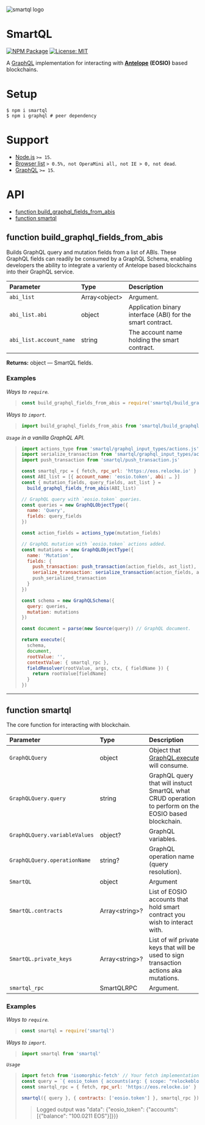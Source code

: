 ![smartql logo](https://raw.githubusercontent.com/pur3miish/smartql/main/static/smartql.svg)

# SmartQL

[![NPM Package](https://img.shields.io/npm/v/smartql.svg)](https://www.npmjs.org/package/smartql) [![License: MIT](https://img.shields.io/badge/License-MIT-yellow.svg)](https://github.com/pur3miish/smartql/blob/main/LICENSE)

A [GraphQL](https://graphql.org/) implementation for interacting with **[Antelope](https://antelope.io/)** **(EOSIO)** based blockchains.

# Setup

```shell
$ npm i smartql
$ npm i graphql # peer dependency
```

# Support

- [Node.js](https://nodejs.org/en/) `>= 15`.
- [Browser list](https://github.com/browserslist/browserslist) `> 0.5%, not OperaMini all, not IE > 0, not dead`.
- [GraphQL](https://github.com/graphql/graphql-js) `>= 15`.

# API

- [function build_graphql_fields_from_abis](#function-build_graphql_fields_from_abis)
- [function smartql](#function-smartql)

## function build_graphql_fields_from_abis

Builds GraphQL query and mutation fields from a list of ABIs. These GraphQL fields can readily be consumed by a GraphQL Schema, enabling developers the ability to integrate a varienty of Antelope based blockchains into their GraphQL service.

| Parameter | Type | Description |
| :-- | :-- | :-- |
| `abi_list` | Array\<object> | Argument. |
| `abi_list.abi` | object | Application binary interface (ABI) for the smart contract. |
| `abi_list.account_name` | string | The account name holding the smart contract. |

**Returns:** object — SmartQL fields.

### Examples

_Ways to `require`._

> ```js
> const build_graphql_fields_from_abis = require('smartql/build_graphql_fields_from_abis')
> ```

_Ways to `import`._

> ```js
> import build_graphql_fields_from_abis from 'smartql/build_graphql_fields_from_abis'
> ```

_`Usage` in a vanilla GraphQL API._

> ```js
> import actions_type from 'smartql/graphql_input_types/actions.js'
> import serialize_transaction from 'smartql/graphql_input_types/actions.js'
> import push_transaction from 'smartql/push_transaction.js'
>
> const smartql_rpc = { fetch, rpc_url: 'https://eos.relocke.io' }
> const ABI_list = [{ account_name: 'eosio.token', abi: … }]
> const { mutation_fields, query_fields, ast_list } =
>   build_graphql_fields_from_abis(ABI_list)
>
> // GraphQL query with `eosio.token` queries.
> const queries = new GraphQLObjectType({
>   name: 'Query',
>   fields: query_fields
> })
>
> const action_fields = actions_type(mutation_fields)
>
> // GraphQL mutation with `eosio.token` actions added.
> const mutations = new GraphQLObjectType({
>   name: 'Mutation',
>   fields: {
>     push_transaction: push_transaction(action_fields, ast_list),
>     serialize_transaction: serialize_transaction(action_fields, ast_list),
>     push_serialized_transaction
>   }
> })
>
> const schema = new GraphQLSchema({
>   query: queries,
>   mutation: mutations
> })
>
> const document = parse(new Source(query)) // GraphQL document.
>
> return execute({
>   schema,
>   document,
>   rootValue: '',
>   contextValue: { smartql_rpc },
>   fieldResolver(rootValue, args, ctx, { fieldName }) {
>     return rootValue[fieldName]
>   }
> })
> ```

---

## function smartql

The core function for interacting with blockchain.

| Parameter | Type | Description |
| :-- | :-- | :-- |
| `GraphQLQuery` | object | Object that [GraphQL.execute](https://graphql.org/graphql-js/execution/#:~:text=execute,-export%20function%20execute&text=Implements%20the%20%22Evaluating%20requests%22%20section,immediately%20explaining%20the%20invalid%20input.) will consume. |
| `GraphQLQuery.query` | string | GraphQL query that will instuct SmartQL what CRUD operation to perform on the EOSIO based blockchain. |
| `GraphQLQuery.variableValues` | object? | GraphQL variables. |
| `GraphQLQuery.operationName` | string? | GraphQL operation name (query resolution). |
| `SmartQL` | object | Argument |
| `SmartQL.contracts` | Array\<string>? | List of EOSIO accounts that hold smart contract you wish to interact with. |
| `SmartQL.private_keys` | Array\<string>? | List of wif private keys that will be used to sign transaction actions aka mutations. |
| `smartql_rpc` | SmartQLRPC | Argument. |

### Examples

_Ways to `require`._

> ```js
> const smartql = require('smartql')
> ```

_Ways to `import`._

> ```js
> import smartql from 'smartql'
> ```

_`Usage`_

> ```js
> import fetch from 'isomorphic-fetch' // Your fetch implementation.
> const query = `{ eosio_token { accounts(arg: { scope: "relockeblock" }){ balance } } }`
> const smartql_rpc = { fetch, rpc_url: 'https://eos.relocke.io' } // connection configuration
>
> smartql({ query }, { contracts: ['eosio.token'] }, smartql_rpc }).then(console.log)
> ```
>
> > Logged output was "data": {"eosio_token": {"accounts": \[{"balance": "100.0211 EOS"}]}}}
